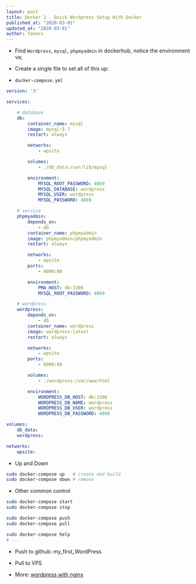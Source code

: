 ```yaml
---
layout: post
title: Docker 3 - Quick Wordpress Setup With Docker
published_at: "2020-03-01"
updated_at: "2020-03-01"
author: Taners
---
```


- Find `Wordpress`, `mysql`, `phpmyadmin` in dockerhub, notice the environment va;

- Create a single file to set all of this up:

- `docker-compose.yml`

```yml
version: '3'

services: 

    # database
    db:
        container_name: mysql
        image: mysql:5.7
        restart: always

        networks: 
            - wpsite

        volumes: 
            - ./db_data:/var/lib/mysql

        environment: 
            MYSQL_ROOT_PASSWORD: 4869
            MYSQL_DATABASE: wordpress
            MYSQL_USER: wordpress
            MYSQL_PASSWORD: 4869

    # service
    phpmyadmin:
        depends_on: 
            - db
        container_name: phpmyadmin
        image: phpmyadmin/phpmyadmin
        restart: always

        networks: 
            - wpsite
        ports: 
            - 8080:80

        environment: 
            PMA_HOST: db:3306
            MYSQL_ROOT_PASSWORD: 4869

    # wordpress
    wordpress:
        depends_on: 
            - db
        container_name: wordpress
        image: wordpress:latest
        restart: always

        networks: 
            - wpsite
        ports: 
            - 8000:80

        volumes: 
            - ./wordpress:/var/www/html

        environment: 
            WORDPRESS_DB_HOST: db:3306
            WORDPRESS_DB_NAME: wordpress
            WORDPRESS_DB_USER: wordpress
            WORDPRESS_DB_PASSWORD: 4869

volumes: 
    db_data:
    wordpress: 

networks: 
    wpsite:
```

- Up and Down

```bash
sudo docker-compose up   # create and build
sudo docker-compose down # remove 
```

- Other common control

```bash
sudo docker-compose start
sudo docker-compose stop

sudo docker-compose push 
sudo docker-compose pull

sudo docker-compose help
# ...
```

- Push to github: my_first_WordPress

- Pull to VPS

- More: [wordpress with nginx](https://www.digitalocean.com/community/tutorials/how-to-install-wordpress-with-docker-compose)